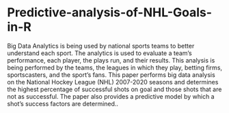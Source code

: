 # Predictive-analysis-of-NHL-Goals-in-R
Big Data Analytics is being used by national sports teams to better understand each sport.
The analytics is used to evaluate a team’s performance, each player, the plays run, and their results.
This analysis is being performed by the teams, the leagues in which they play, betting firms, sportscasters, and the sport’s fans.
This paper performs big data analysis on the National Hockey League (NHL) 2007-2020 seasons and determines the highest percentage of successful shots on goal
and those shots that are not as successful. The paper also provides a predictive model by which a shot’s success factors are determined.. 
